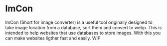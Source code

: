 # ImCon
ImCon (Short for image converter) is a useful tool originally designed to take image location from a database, sort them and convert to webp. This is intended to
help websites that use databases to store images. With this you can make websites ligther fast and easily. 
WIP
